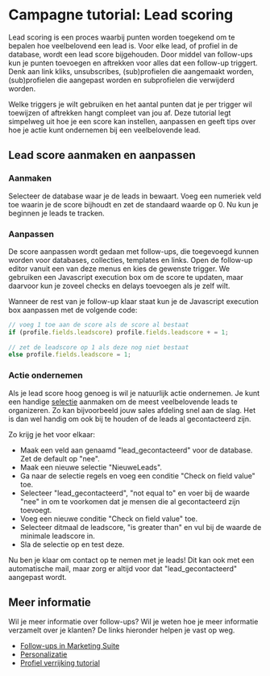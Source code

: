 # Campagne tutorial: Lead scoring

Lead scoring is een proces waarbij punten worden toegekend om te bepalen 
hoe veelbelovend een lead is. Voor elke lead, of profiel in de database, 
wordt een lead score bijgehouden. Door middel van follow-ups kun je punten 
toevoegen en aftrekken voor alles dat een follow-up triggert. Denk aan 
link kliks, unsubscribes, (sub)profielen die aangemaakt worden, (sub)profielen 
die aangepast worden en subprofielen die verwijderd worden. 

Welke triggers je wilt gebruiken en het aantal punten dat je per trigger 
wil toewijzen of aftrekken hangt compleet van jou af. Deze tutorial legt 
simpelweg uit hoe je een score kan instellen, aanpassen en geeft tips 
over hoe je actie kunt ondernemen bij een veelbelovende lead.

## Lead score aanmaken en aanpassen

### Aanmaken

Selecteer de database waar je de leads in bewaart. Voeg een numeriek 
veld toe waarin je de score bijhoudt en zet de standaard waarde op 0. 
Nu kun je beginnen je leads te tracken.

### Aanpassen

De score aanpassen wordt gedaan met follow-ups, die toegevoegd kunnen worden 
voor databases, collecties, templates en links. Open de follow-up editor 
vanuit een van deze menus en kies de gewenste trigger. We gebruiken een 
Javascript execution box om de score te updaten, maar daarvoor kun je 
zoveel checks en delays toevoegen als je zelf wilt.

Wanneer de rest van je follow-up klaar staat kun je de Javascript 
execution box aanpassen met de volgende code:

```Javascript
// voeg 1 toe aan de score als de score al bestaat
if (profile.fields.leadscore) profile.fields.leadscore + = 1;
 
// zet de leadscore op 1 als deze nog niet bestaat
else profile.fields.leadscore = 1;
```

### Actie ondernemen

Als je lead score hoog genoeg is wil je natuurlijk actie ondernemen. Je kunt 
een handige [selectie](./selections-introduction) aanmaken om de meest 
veelbelovende leads te organizeren. Zo kan bijvoorbeeld jouw sales afdeling 
snel aan de slag. Het is dan wel handig om ook bij te houden of de leads 
al gecontacteerd zijn. 

Zo krijg je het voor elkaar:
* Maak een veld aan genaamd "lead_gecontacteerd" voor de database. Zet de 
default op "nee".
* Maak een nieuwe selectie "NieuweLeads".
* Ga naar de selectie regels en voeg een conditie "Check on field value" 
toe. 
* Selecteer "lead_gecontacteerd", "not equal to" en voer bij de waarde 
"nee" in om te voorkomen dat je mensen die al gecontacteerd zijn toevoegt. 
* Voeg een nieuwe conditie "Check on field value" toe. 
* Selecteer ditmaal de leadscore, "is greater than" en vul bij de waarde 
de minimale leadscore in.
* Sla de selectie op en test deze.

Nu ben je klaar om contact op te nemen met je leads! Dit kan ook met een 
automatische mail, maar zorg er altijd voor dat "lead_gecontacteerd" aangepast 
wordt.

## Meer informatie 

Wil je meer informatie over follow-ups? Wil je weten hoe je meer 
informatie verzamelt over je klanten? 
De links hieronder helpen je vast op weg. 

* [Follow-ups in Marketing Suite](./follow-up-manager-ms)
* [Personalizatie](./personalization)
* [Profiel verrijking tutorial](./campaign-tutorial-profile-enrichment)
